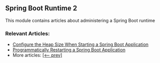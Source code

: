 ## Spring Boot Runtime 2

This module contains articles about administering a Spring Boot runtime

### Relevant Articles:									
 - [Configure the Heap Size When Starting a Spring Boot Application](https://www.baeldung.com/spring-boot-heap-size)
 - [Programmatically Restarting a Spring Boot Application](https://www.baeldung.com/java-restart-spring-boot-app)
 - More articles: [[<-- prev]](../spring-boot-runtime)
